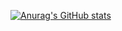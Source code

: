 [![Anurag's GitHub stats](https://github-readme-stats.vercel.app/api?username=PioXRaV)](https://github.com/anuraghazra/github-readme-stats)
